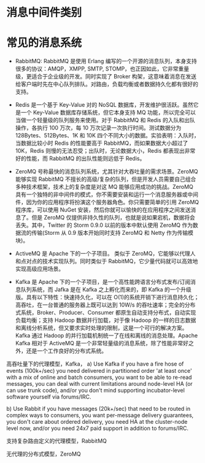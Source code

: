 # 消息中间件类别

# 常见的消息系统

- RabbitMQ: RabbitMQ 是使用 Erlang 编写的一个开源的消息队列，本身支持很多的协议：AMQP，XMPP, SMTP, STOMP，也正因如此，它非常重量级，更适合于企业级的开发。同时实现了 Broker 构架，这意味着消息在发送给客户端时先在中心队列排队。对路由，负载均衡或者数据持久化都有很好的支持。

- Redis 是一个基于 Key-Value 对的 NoSQL 数据库，开发维护很活跃。虽然它是一个 Key-Value 数据库存储系统，但它本身支持 MQ 功能，所以完全可以当做一个轻量级的队列服务来使用。对于 RabbitMQ 和 Redis 的入队和出队操作，各执行 100 万次，每 10 万次记录一次执行时间。测试数据分为 128Bytes、512Bytes、1K 和 10K 四个不同大小的数据。实验表明：入队时，当数据比较小时 Redis 的性能要高于 RabbitMQ，而如果数据大小超过了 10K，Redis 则慢的无法忍受；出队时，无论数据大小，Redis 都表现出非常好的性能，而 RabbitMQ 的出队性能则远低于 Redis。

- ZeroMQ 号称最快的消息队列系统，尤其针对大吞吐量的需求场景。ZeroMQ 能够实现 RabbitMQ 不擅长的高级/复杂的队列，但是开发人员需要自己组合多种技术框架，技术上的复杂度是对这 MQ 能够应用成功的挑战。ZeroMQ 具有一个独特的非中间件的模式，你不需要安装和运行一个消息服务器或中间件，因为你的应用程序将扮演这个服务器角色。你只需要简单的引用 ZeroMQ 程序库，可以使用 NuGet 安装，然后你就可以愉快的在应用程序之间发送消息了。但是 ZeroMQ 仅提供非持久性的队列，也就是说如果宕机，数据将会丢失。其中，Twitter 的 Storm 0.9.0 以前的版本中默认使用 ZeroMQ 作为数据流的传输(Storm 从 0.9 版本开始同时支持 ZeroMQ 和 Netty 作为传输模块)。

- ActiveMQ 是 Apache 下的一个子项目。 类似于 ZeroMQ，它能够以代理人和点对点的技术实现队列。同时类似于 RabbitMQ，它少量代码就可以高效地实现高级应用场景。

- Kafka 是 Apache 下的一个子项目，是一个高性能跨语言分布式发布/订阅消息队列系统，而 Jafka 是在 Kafka 之上孵化而来的，即 Kafka 的一个升级版。具有以下特性：快速持久化，可以在 O(1)的系统开销下进行消息持久化；高吞吐，在一台普通的服务器上既可以达到 10W/s 的吞吐速率；完全的分布式系统，Broker、Producer、Consumer 都原生自动支持分布式，自动实现负载均衡；支持 Hadoop 数据并行加载，对于像 Hadoop 的一样的日志数据和离线分析系统，但又要求实时处理的限制，这是一个可行的解决方案。Kafka 通过 Hadoop 的并行加载机制统一了在线和离线的消息处理。Apache Kafka 相对于 ActiveMQ 是一个非常轻量级的消息系统，除了性能非常好之外，还是一个工作良好的分布式系统。

高吞吐量下的代理模型，Kafka，
a) Use Kafka if you have a fire hose of events (100k+/sec) you need delivered in partitioned order 'at least once' with a mix of online and batch consumers, you want to be able to re-read messages, you can deal with current limitations around node-level HA (or can use trunk code), and/or you don't mind supporting incubator-level software yourself via forums/IRC.

b) Use Rabbit if you have messages (20k+/sec) that need to be routed in complex ways to consumers, you want per-message delivery guarantees, you don't care about ordered delivery, you need HA at the cluster-node level now, and/or you need 24x7 paid support in addition to forums/IRC.

支持复杂路由定义的代理模型，RabbitMQ

无代理的分布式模型，ZeroMQ

